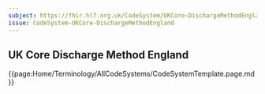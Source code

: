 ```yaml
---
subject: https://fhir.hl7.org.uk/CodeSystem/UKCore-DischargeMethodEngland
issue: CodeSystem-UKCore-DischargeMethodEngland
---
```

## UK Core Discharge Method England

{{page:Home/Terminology/AllCodeSystems/CodeSystemTemplate.page.md}}